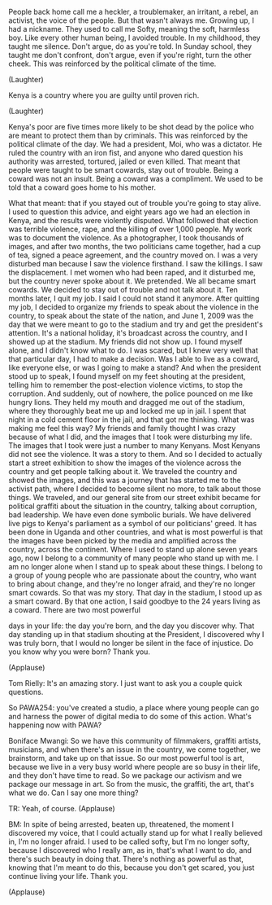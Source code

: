 
People back home call me a heckler,
a troublemaker, an irritant,
a rebel, an activist,
the voice of the people.
But that wasn&#39;t always me.
Growing up, I had a nickname.
They used to call me Softy,
meaning the soft, harmless boy.
Like every other human being,
I avoided trouble.
In my childhood, they taught me silence.
Don&#39;t argue, do as you&#39;re told.
In Sunday school, they taught me
don&#39;t confront, don&#39;t argue,
even if you&#39;re right,
turn the other cheek.
This was reinforced
by the political climate of the time.

(Laughter)

Kenya is a country
where you are guilty
until proven rich.

(Laughter)

Kenya&#39;s poor are five times more likely
to be shot dead by the police
who are meant to protect them
than by criminals.
This was reinforced
by the political climate of the day.
We had a president,
Moi, who was a dictator.
He ruled the country with an iron fist,
and anyone who dared
question his authority
was arrested, tortured,
jailed or even killed.
That meant that people were taught
to be smart cowards, stay out of trouble.
Being a coward was not an insult.
Being a coward was a compliment.
We used to be told that a coward
goes home to his mother.

What that meant: that if you stayed
out of trouble you&#39;re going to stay alive.
I used to question this advice,
and eight years ago
we had an election in Kenya,
and the results were violently disputed.
What followed that election
was terrible violence, rape,
and the killing of over 1,000 people.
My work was to document the violence.
As a photographer,
I took thousands of images,
and after two months,
the two politicians came together,
had a cup of tea,
signed a peace agreement,
and the country moved on.
I was a very disturbed man
because I saw the violence firsthand.
I saw the killings.
I saw the displacement.
I met women who had been raped,
and it disturbed me,
but the country never spoke about it.
We pretended. We all became smart cowards.
We decided to stay out of trouble
and not talk about it.
Ten months later, I quit my job.
I said I could not stand it anymore.
After quitting my job,
I decided to organize my friends
to speak about
the violence in the country,
to speak about the state of the nation,
and June 1, 2009 was the day
that we were meant to go to the stadium
and try and get the president&#39;s attention.
It&#39;s a national holiday,
it&#39;s broadcast across the country,
and I showed up at the stadium.
My friends did not show up.
I found myself alone,
and I didn&#39;t know what to do.
I was scared,
but I knew very well
that that particular day,
I had to make a decision.
Was I able to live as a coward,
like everyone else,
or was I going to make a stand?
And when the president stood up to speak,
I found myself on my feet
shouting at the president,
telling him to remember
the post-election violence victims,
to stop the corruption.
And suddenly, out of nowhere,
the police pounced on me
like hungry lions.
They held my mouth
and dragged me out of the stadium,
where they thoroughly beat me up
and locked me up in jail.
I spent that night in
a cold cement floor in the jail,
and that got me thinking.
What was making me feel this way?
My friends and family thought
I was crazy because of what I did,
and the images that I took
were disturbing my life.
The images that I took
were just a number to many Kenyans.
Most Kenyans did not see the violence.
It was a story to them.
And so I decided to actually
start a street exhibition
to show the images of the violence
across the country
and get people talking about it.
We traveled the country
and showed the images,
and this was a journey that has started me
to the activist path,
where I decided to become silent no more,
to talk about those things.
We traveled, and our general site
from our street exhibit
became for political graffiti
about the situation in the country,
talking about corruption, bad leadership.
We have even done symbolic burials.
We have delivered live pigs
to Kenya&#39;s parliament
as a symbol of our politicians&#39; greed.
It has been done in Uganda
and other countries,
and what is most powerful is that
the images have been picked by the media
and amplified across the country,
across the continent.
Where I used to stand up alone
seven years ago,
now I belong to a community
of many people who stand up with me.
I am no longer alone when I stand up
to speak about these things.
I belong to a group of young people
who are passionate about the country,
who want to bring about change,
and they&#39;re no longer afraid,
and they&#39;re no longer smart cowards.
So that was my story.
That day in the stadium,
I stood up as a smart coward.
By that one action, I said goodbye
to the 24 years living as a coward.
There are two most powerful

days in your life:
the day you&#39;re born,
and the day you discover why.
That day standing up in that stadium
shouting at the President,
I discovered why I was truly born,
that I would no longer be silent
in the face of injustice.
Do you know why you were born?
Thank you.

(Applause)


Tom Rielly: It&#39;s an amazing story.
I just want to ask you
a couple quick questions.

So PAWA254:
you&#39;ve created a studio, a place
where young people can go
and harness the power of digital media
to do some of this action.
What&#39;s happening now with PAWA?

Boniface Mwangi: So we have 
this community of filmmakers,
graffiti artists, musicians,
and when there&#39;s an issue in the country,
we come together, we brainstorm,
and take up on that issue.
So our most powerful tool is art,
because we live in a very busy world
where people are so busy in their life,
and they don&#39;t have time to read.
So we package our activism
and we package our message in art.
So from the music, the graffiti, 
the art, that&#39;s what we do.
Can I say one more thing?

TR: Yeah, of course. 
(Applause)


BM: In spite of being arrested,
beaten up, threatened,
the moment I discovered my voice,
that I could actually stand up
for what I really believed in,
I&#39;m no longer afraid.
I used to be called softy,
but I&#39;m no longer softy,
because I discovered who I really am,
as in, that&#39;s what I want to do,
and there&#39;s such beauty in doing that.
There&#39;s nothing as powerful as that,
knowing that I&#39;m meant to do this,
because you don&#39;t get scared,
you just continue living your life.
Thank you.

(Applause)

